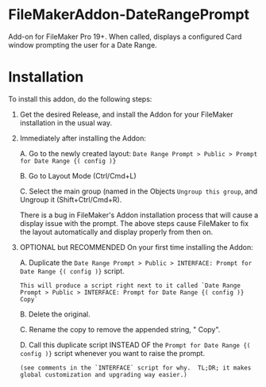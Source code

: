 # FileMakerAddon-DateRangePrompt
Add-on for FileMaker Pro 19+.  When called, displays a configured Card window prompting the user for a Date Range.

# Installation

  To install this addon, do the following steps:

  1. Get the desired Release, and install the Addon for your FileMaker installation in the usual way.

  2. Immediately after installing the Addon:
    
      A. Go to the newly created layout: `Date Range Prompt > Public > Prompt for Date Range {( config )}`
    
      B. Go to Layout Mode (Ctrl/Cmd+L)
    
      C. Select the main group (named in the Objects `Ungroup this group`, and Ungroup it (Shift+Ctrl/Cmd+R).

      There is a bug in FileMaker's Addon installation process that will cause a display issue with the prompt.
      The above steps cause FileMaker to fix the layout automatically and display properly from then on.

  3. OPTIONAL but RECOMMENDED On your first time installing the Addon:

      A. Duplicate the `Date Range Prompt > Public > INTERFACE: Prompt for Date Range {( config )}` script.

         This will produce a script right next to it called `Date Range Prompt > Public > INTERFACE: Prompt for Date Range {( config )} Copy`
    
      B. Delete the original.
    
      C. Rename the copy to remove the appended string, " Copy".
    
      D. Call this duplicate script INSTEAD OF the `Prompt for Date Range {( config )}` script whenever you want to raise the prompt.

         (see comments in the `INTERFACE` script for why.  TL;DR; it makes global customization and upgrading way easier.)
